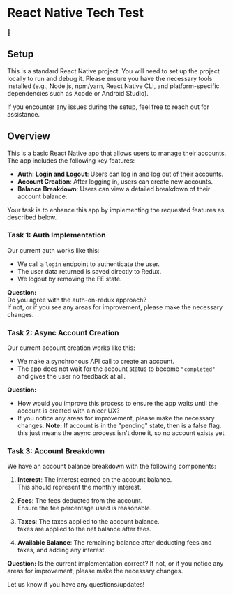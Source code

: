 # React Native Tech Test

👋

## Setup

This is a standard React Native project. You will need to set up the project locally to run and debug it. Please ensure you have the necessary tools installed (e.g., Node.js, npm/yarn, React Native CLI, and platform-specific dependencies such as Xcode or Android Studio).

If you encounter any issues during the setup, feel free to reach out for assistance.

## Overview

This is a basic React Native app that allows users to manage their accounts. The app includes the following key features:

- **Auth: Login and Logout**: Users can log in and log out of their accounts.
- **Account Creation**: After logging in, users can create new accounts.
- **Balance Breakdown**: Users can view a detailed breakdown of their account balance.

Your task is to enhance this app by implementing the requested features as described below.

### Task 1: Auth Implementation

Our current auth works like this:

- We call a `login` endpoint to authenticate the user.
- The user data returned is saved directly to Redux.
- We logout by removing the FE state.

**Question:**  
Do you agree with the auth-on-redux approach?  
If not, or if you see any areas for improvement, please make the necessary changes.

### Task 2: Async Account Creation

Our current account creation works like this:

- We make a synchronous API call to create an account.
- The app does not wait for the account status to become `"completed"` and gives the user no feedback at all.

**Question:**

- How would you improve this process to ensure the app waits until the account is created with a nicer UX?
- If you notice any areas for improvement, please make the necessary changes.
  **Note:**
  If account is in the "pending" state, then is a false flag. this just means the async process isn't done it, so no account exists yet.

### Task 3: Account Breakdown

We have an account balance breakdown with the following components:

1. **Interest**: The interest earned on the account balance.  
   This should represent the monthly interest.

2. **Fees**: The fees deducted from the account.  
   Ensure the fee percentage used is reasonable.

3. **Taxes**: The taxes applied to the account balance.  
   taxes are applied to the net balance after fees.

4. **Available Balance**: The remaining balance after deducting fees and taxes, and adding any interest.

**Question:** Is the current implementation correct? If not, or if you notice any areas for improvement, please make the necessary changes.

Let us know if you have any questions/updates!
